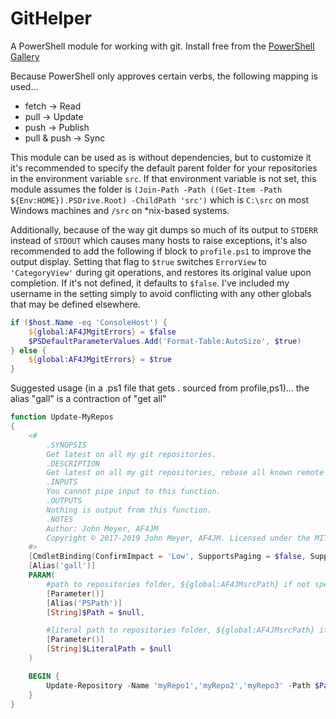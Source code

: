 # GitHelper

A PowerShell module for working with git.  Install free from the [PowerShell Gallery](https://www.powershellgallery.com/packages/GitHelper/)

Because PowerShell only approves certain verbs, the following mapping is used...

* fetch → Read
* pull → Update
* push → Publish
* pull & push → Sync

This module can be used as is without dependencies, but to customize it it's recommended to specify the default parent folder for your repositories in the environment variable `src`.  If that environment variable is not set, this module assumes the folder is `(Join-Path -Path ((Get-Item -Path ${Env:HOME}).PSDrive.Root) -ChildPath 'src')` which is `C:\src` on most Windows machines and `/src` on *nix-based systems.

Additionally, because of the way git dumps so much of its output to `STDERR` instead of `STDOUT` which causes many hosts to raise exceptions, it's also recommended to add the following if block to `profile.ps1` to improve the output display.  Setting that flag to `$true` switches `ErrorView` to `'CategoryView'` during git operations, and restores its original value upon completion. If it's not defined, it defaults to `$false`.  I've included my username in the setting simply to avoid conflicting with any other globals that may be defined elsewhere.

```powershell
if ($host.Name -eq 'ConsoleHost') {
    ${global:AF4JMgitErrors} = $false
    $PSDefaultParameterValues.Add('Format-Table:AutoSize', $true)
} else {
    ${global:AF4JMgitErrors} = $true
}
```

Suggested usage (in a .ps1 file that gets . sourced from profile,ps1)... the alias "gall" is a contraction of "get all"

```powershell
function Update-MyRepos
{
    <#
        .SYNOPSIS
        Get latest on all my git repositories.
        .DESCRIPTION
        Get latest on all my git repositories, rebase all known remote tracking branches.
        .INPUTS
        You cannot pipe input to this function.
        .OUTPUTS
        Nothing is output from this function.
        .NOTES
        Author: John Meyer, AF4JM
        Copyright © 2017-2019 John Meyer, AF4JM. Licensed under the MIT License. https://github.com/af4jm/GitHelper/blob/master/LICENSE
    #>
    [CmdletBinding(ConfirmImpact = 'Low', SupportsPaging = $false, SupportsShouldProcess = $true)]
    [Alias('gall')]
    PARAM(
        #path to repositories folder, ${global:AF4JMsrcPath} if not specified
        [Parameter()]
        [Alias('PSPath')]
        [String]$Path = $null,

        #literal path to repositories folder, ${global:AF4JMsrcPath} if not specified
        [Parameter()]
        [String]$LiteralPath = $null
    )

    BEGIN {
        Update-Repository -Name 'myRepo1','myRepo2','myRepo3' -Path $Path -LiteralPath $LiteralPath -Verbose
    }
}
```
